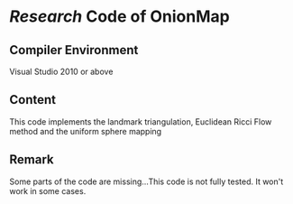 # *Research* Code of OnionMap #

## Compiler Environment ##
Visual Studio 2010 or above

## Content ##
This code implements the landmark triangulation, Euclidean Ricci Flow method and the uniform sphere mapping


## Remark ##
Some parts of the code are missing...This code is not fully tested. It won't work in some cases.